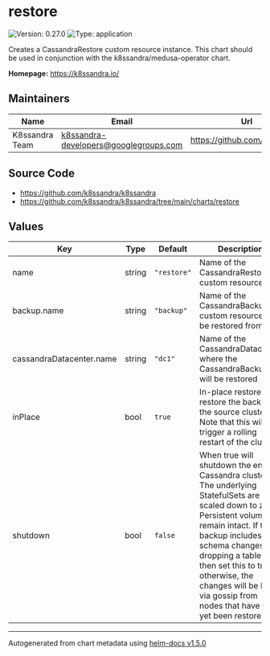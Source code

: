 # restore

![Version: 0.27.0](https://img.shields.io/badge/Version-0.27.0-informational?style=flat-square) ![Type: application](https://img.shields.io/badge/Type-application-informational?style=flat-square)

Creates a CassandraRestore custom resource instance. This chart should be
used in conjunction with the k8ssandra/medusa-operator chart.

**Homepage:** <https://k8ssandra.io/>

## Maintainers

| Name | Email | Url |
| ---- | ------ | --- |
| K8ssandra Team | k8ssandra-developers@googlegroups.com | https://github.com/k8ssandra |

## Source Code

* <https://github.com/k8ssandra/k8ssandra>
* <https://github.com/k8ssandra/k8ssandra/tree/main/charts/restore>

## Values

| Key | Type | Default | Description |
|-----|------|---------|-------------|
| name | string | `"restore"` | Name of the CassandraRestore custom resource |
| backup.name | string | `"backup"` | Name of the CassandraBackup custom resource to be restored from |
| cassandraDatacenter.name | string | `"dc1"` | Name of the CassandraDatacenter where the CassandraBackup will be restored |
| inPlace | bool | `true` | In-place restore will restore the backup to the source cluster. Note that this will trigger a rolling restart of the cluster. |
| shutdown | bool | `false` | When true will shutdown the entire Cassandra cluster. The underlying StatefulSets are scaled down to zero. Persistent volumes remain intact. If the backup includes schema changes like dropping a table, then set this to true; otherwise, the changes will be lost via gossip from nodes that have not yet been restored. |

----------------------------------------------
Autogenerated from chart metadata using [helm-docs v1.5.0](https://github.com/norwoodj/helm-docs/releases/v1.5.0)
